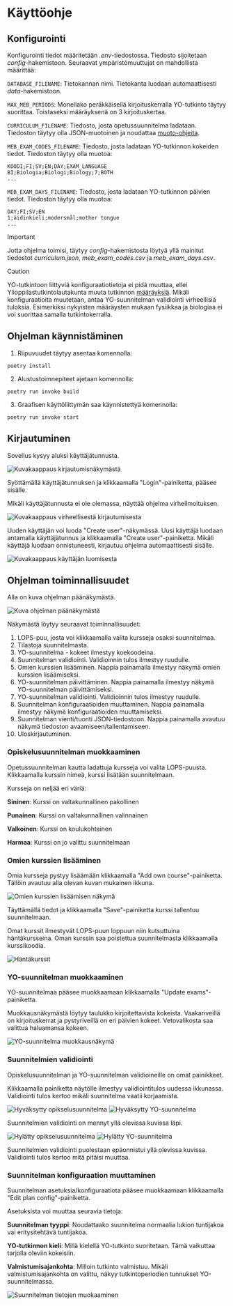 # Käyttöohje

## Konfigurointi
Konfigurointi tiedot määritetään _.env_-tiedostossa. Tiedosto sijoitetaan _config_-hakemistoon. Seuraavat ympäristömuuttujat on mahdollista määrittää:

`DATABASE_FILENAME`: Tietokannan nimi. Tietokanta luodaan automaattisesti _data_-hakemistoon.

`MAX_MEB_PERIODS`: Monellako peräkkäisellä kirjoituskerralla YO-tutkinto täytyy suorittaa. Toistaseksi määräyksenä on 3 kirjoituskertaa.

`CURRICULUM_FILENAME`: Tiedosto, josta opetussuunnitelma ladataan. Tiedoston täytyy olla JSON-muotoinen ja noudattaa [muoto-ohjeita](opetussuunnitelma_ohje.md).

`MEB_EXAM_CODES_FILENAME`: Tiedosto, josta ladataan YO-tutkinnon kokeiden tiedot. Tiedoston täytyy olla muotoa:

```
KOODI;FI;SV;EN;DAY;EXAM_LANGUAGE
BI;Biologia;Biologi;Biology;7;BOTH
...
```


`MEB_EXAM_DAYS_FILENAME`: Tiedosto, josta ladataan YO-tutkinnon päivien tiedot. Tiedoston täytyy olla muotoa:

```
DAY;FI;SV;EN
1;äidinkieli;modersmål;mother tongue
...
```

> [!IMPORTANT]
> Jotta ohjelma toimisi, täytyy _config_-hakemistosta löytyä yllä mainitut tiedostot _curriculum.json_, _meb_exam_codes.csv_ ja _meb_exam_days.csv_.

> [!CAUTION]
> YO-tutkintoon liittyviä konfiguraatiotietoja ei pidä muuttaa, ellei Ylioppilastutkintolautakunta muuta tutkinnon [määräyksiä](https://www.ylioppilastutkinto.fi/fi/tutkinnon-toimeenpano/maaraykset-ja-ohjeet). Mikäli konfiguraatioita muutetaan, antaa YO-suunnitelman validiointi virheellisiä tuloksia. Esimerkiksi nykyisten määräysten mukaan fysiikkaa ja biologiaa ei voi suorittaa samalla tutkintokerralla.


## Ohjelman käynnistäminen

1. Riipuvuudet täytyy asentaa komennolla:
```
poetry install
```

2. Alustustoimnepiteet ajetaan komennolla:
```
poetry run invoke build
```

3. Graafisen käyttöliittymän saa käynnistettyä komennolla:
```
poetry run invoke start
```

## Kirjautuminen

Sovellus kysyy aluksi käyttäjätunnusta.

![Kuvakaappaus kirjautumisnäkymästä](kuvat/kirjautuminen.png)

Syöttämällä käyttäjätunnuksen ja klikkaamalla "Login"-painiketta, pääsee sisälle.

Mikäli käyttäjätunnusta ei ole olemassa, näyttää ohjelma virheilmoituksen.

![Kuvakaappaus virheellisestä kirjautumisesta](kuvat/kirjautuminen_not_found.png)

Uuden käyttäjän voi luoda "Create user"-näkymässä. Uusi käyttäjä luodaan antamalla käyttäjätunnus ja klikkaamalla "Create user"-painiketta. Mikäli käyttäjä luodaan onnistuneesti, kirjautuu ohjelma automaattisesti sisälle.

![Kuvakaappaus käyttäjän luomisesta](kuvat/uusi_käyttäjä.png)

## Ohjelman toiminnallisuudet

Alla on kuva ohjelman päänäkymästä.

![Kuva ohjelman päänäkymästä](kuvat/päänäkymä.png)

Näkymästä löytyy seuraavat toiminnallisuudet:
1. LOPS-puu, josta voi klikkaamalla valita kursseja osaksi suunnitelmaa.
2. Tilastoja suunnitelmasta.
3. YO-suunnitelma - kokeet ilmestyy koekoodeina.
4. Suunnitelman validiointi. Validioinnin tulos ilmestyy ruudulle.
5. Omien kurssien lisääminen. Nappia painamalla ilmestyy näkymä omien kurssien lisäämiseksi.
6. YO-suunnitelman päivittäminen. Nappia painamalla ilmestyy näkymä YO-suunnitelman päivittämiseksi.
7. YO-suunnitelman validiointi. Validioinnin tulos ilmestyy ruudulle.
8. Suunnitelman konfiguraatioiden muuttaminen. Nappia painamalla ilmestyy näkymä konfiguraatioiden muuttamiseksi.
9. Suunnitelman vienti/tuonti JSON-tiedostoon. Nappia painamalla avautuu näkymä tiedoston avaamiseen/tallentamiseen.
10.  Uloskirjautuminen.

### Opiskelusuunnitelman muokkaaminen

Opetussuunnitelman kautta ladattuja kursseja voi valita LOPS-puusta. Klikkaamalla kurssin nimeä, kurssi lisätään suunnitelmaan. 

Kursseja on neljää eri väriä:

__Sininen__: Kurssi on valtakunnallinen pakollinen

__Punainen__: Kurssi on valtakunnallinen valinnainen

__Valkoinen__: Kurssi on koulukohtainen

__Harmaa__: Kurssi on jo valittu suunnitelmaan


### Omien kurssien lisääminen

Omia kursseja pystyy lisäämään klikkaamalla "Add own course"-painiketta. Tällöin avautuu alla olevan kuvan mukainen ikkuna.

![Omien kurssien lisäämisen näkymä](kuvat/omakurssi.png)

Täyttämällä tiedot ja klikkaamalla "Save"-painiketta kurssi tallentuu suunnitelmaan.

Omat kurssit ilmestyvät LOPS-puun loppuun niin kutsuttuina häntäkursseina. Oman kurssin saa poistettua suunnitelmasta klikkaamalla kurssikoodia.

![Häntäkurssit](kuvat/hantakurssit.png)

### YO-suunnitelman muokkaaminen

YO-suunnitelmaa pääsee muokkaamaan klikkaamalla "Update exams"-painiketta.

Muokkausnäkymästä löytyy taulukko kirjoitettavista kokeista. Vaakariveillä on kirjoituskerrat ja pystyriveillä on eri päivien kokeet. Vetovalikosta saa valittua haluamansa kokeen.

![YO-suunnitelma muokkausnäkymä](kuvat/yo_suunnitelman_päivittäminen.png)

### Suunnitelmien validiointi

Opiskelusuunnitelman ja YO-suunnitelman validioineille on omat painikkeet. 

Klikkaamalla painiketta näytölle ilmestyy validiointitulos uudessa ikkunassa. Validiointi tulos kertoo mikäli suunnitelma vaatii korjaamista.

![Hyväksytty opikselusuunnitelma](kuvat/study_plan_ok.png) ![Hyväksytty YO-suunnitelma](kuvat/meb_plan_ok.png)

Suunnitelmien validiointi on mennyt yllä olevissa kuvissa läpi.

![Hylätty opikselusuunnitelma](kuvat/study_plan_not_ok.png) ![Hylätty YO-suunnitelma](kuvat/meb_not_ok.png)

Suunnitelmien validiointi puolestaan epäonnistui yllä olevissa kuvissa. Validiointi tulos kertoo mitä pitäisi muuttaa.

### Suunnitelman konfiguraation muuttaminen

Suunnitelman asetuksia/konfiguraatiota pääsee muokkaamaan klikkaamalla "Edit plan config"-painiketta.

Asetuksista voi muuttaa seuravia tietoja:

__Suunnitelman tyyppi__: Noudattaako suunnitelma normaalia lukion tuntijakoa vai eritysitehtävä tuntijakoa.

__YO-tutkinnon kieli__: Millä kielellä YO-tutkinto suoritetaan. Tämä vaikuttaa tarjolla oleviin kokeisiin.

__Valmistumisajankohta__: Milloin tutkinto valmistuu. Mikäli valmistumisajankohta on valittu, näkyy tutkintoperiodien tunnukset YO-suunnitelmassa.

![Suunnitelman tietojen muokaaminen](kuvat/suunnitelma_konffaus.png)
